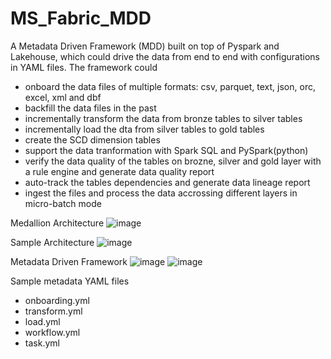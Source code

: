 # MS_Fabric_MDD
A Metadata Driven Framework (MDD) built on top of Pyspark and Lakehouse, which could drive the data from end to end with configurations in YAML files.
The framework could 
- onboard the data files of multiple formats: csv, parquet, text, json, orc, excel, xml and dbf
- backfill the data files in the past
- incrementally transform the data from bronze tables to silver tables
- incrementally load the dta from silver tables to gold tables
- create the SCD dimension tables
- support the data tranformation with Spark SQL and PySpark(python)
- verify the data quality of the tables on brozne, silver and gold layer with a rule engine and generate data quality report
- auto-track the tables dependencies and generate data lineage report
- ingest the files and process the data accrossing different layers in micro-batch mode

Medallion Architecture
![image](https://github.com/user-attachments/assets/59efce49-118b-4f1f-b7ea-64b284535bf7)

Sample Architecture
![image](https://github.com/user-attachments/assets/6963fe35-e49d-4821-90f1-d92a172e4f67)

Metadata Driven Framework
![image](https://github.com/user-attachments/assets/b0839581-9cd8-438e-9a67-92bb2602e5bb)
![image](https://github.com/user-attachments/assets/0ffafe32-3550-483e-bb8f-25b7065b50b8)

Sample metadata YAML files
- onboarding.yml
- transform.yml
- load.yml
- workflow.yml
- task.yml
